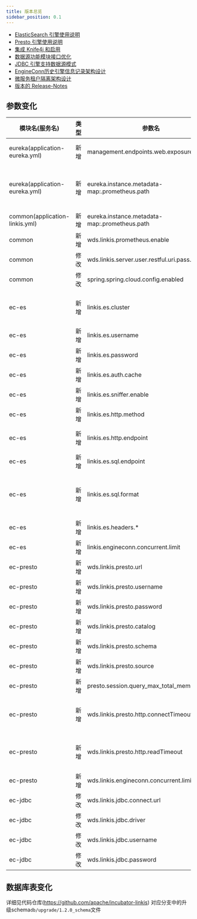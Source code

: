 ```yaml
---
title: 版本总览
sidebar_position: 0.1
--- 
```

- [ElasticSearch 引擎使用说明](/engine-usage/elasticsearch.md)
- [Presto 引擎使用说明](/engine-usage/presto.md)
- [集成 Knife4j 和启用](/deployment/involve-knife4j-into-linkis.md)
- [数据源功能模块接口优化](/api/http/linkis-ps-publicservice-api/metadataquery-api.md)
- [JDBC 引擎支持数据源模式](/engine-usage/jdbc.md)
- [EngineConn历史引擎信息记录架构设计](/architecture/computation-governance-services/linkis-manager/ec-history-arc.md)
- [微服务租户隔离架构设计](/architecture/microservice-governance-services/service_isolation.md)
- [版本的 Release-Notes](/download/release-notes-1.2.0)

## 参数变化

| 模块名(服务名)| 类型  |     参数名                                                | 默认值             | 描述                                                    |
| ----------- | ----- | -------------------------------------------------------- | ---------------- | ------------------------------------------------------- |
|eureka(application-eureka.yml) | 新增  | management.endpoints.web.exposure.include|refresh,info,health,metrics   | Spring Boot Actuator暴露端口范围|
|eureka(application-eureka.yml)  | 新增   |eureka.instance.metadata-map:.prometheus.path| ${prometheus.path:/actuator/prometheus} | 注册在eureka元数据中的微服务prometheus监控端口|
|common(application-linkis.yml) | 新增  | eureka.instance.metadata-map:.prometheus.path| ${prometheus.path:${prometheus.endpoint}}} | 同上|
|common       | 新增  |wds.linkis.prometheus.enable  | false|        |
|common  | 修改  | wds.linkis.server.user.restful.uri.pass.auth               | /api/rest_j/v1/actuator/prometheus|                                 |
|common | 修改  | spring.spring.cloud.config.enabled                   | false|                                |
|ec-es | 新增  | linkis.es.cluster           | 127.0.0.1:9200    | ElasticSearch 集群，多个节点使用逗号分隔 |
|ec-es | 新增  | linkis.es.username          | 无       | ElasticSearch 集群用户名                 |
|ec-es | 新增  | linkis.es.password          | 无          | ElasticSearch 集群密码                   |
|ec-es | 新增  | linkis.es.auth.cache        | false         | 客户端是否缓存认证                       |
|ec-es | 新增  | linkis.es.sniffer.enable    | false           | 客户端是否开启 sniffer                   |
|ec-es | 新增  | linkis.es.http.method       | GET               | 调用方式                                 |
|ec-es | 新增  | linkis.es.http.endpoint     | /_search          | JSON 脚本调用的 Endpoint                 |
|ec-es | 新增  | linkis.es.sql.endpoint      | /_sql             | SQL 脚本调用的 Endpoint                  |
|ec-es | 新增  | linkis.es.sql.format        | {"query":"%s"}  | SQL 脚本调用的模板，%s 替换成 SQL 作为请求体请求Es 集群 |
|ec-es | 新增  | linkis.es.headers.*              | 无     | 客户端 Headers 配置 |
|ec-es | 新增  | linkis.engineconn.concurrent.limit | 100    | 引擎最大并发 |
|ec-presto | 新增  | wds.linkis.presto.url                  | <http://127.0.0.1:8080> | Presto 集群连接                             |
|ec-presto | 新增  | wds.linkis.presto.username             | default               | Presto 集群用户名                           |
|ec-presto | 新增  | wds.linkis.presto.password             | 无                    | Presto 集群密码                             |
|ec-presto | 新增  | wds.linkis.presto.catalog              | system                | 查询的 Catalog                              |
|ec-presto | 新增  | wds.linkis.presto.schema               | 无                    | 查询的 Schema                               |
|ec-presto | 新增  | wds.linkis.presto.source               | global                | 查询使用的 source                           |
|ec-presto | 新增  | presto.session.query_max_total_memory  | 8GB                   | 查询使用最大的内存                          |
|ec-presto | 新增  | wds.linkis.presto.http.connectTimeout  | 60                    | Presto 客户端的 connect timeout（单位：秒） |
|ec-presto | 新增  | wds.linkis.presto.http.readTimeout     | 60                    | Presto 客户端的 read timeout（单位：秒）    |
|ec-presto | 新增  | wds.linkis.engineconn.concurrent.limit | 100                   | Presto 引擎最大并发数                       |
|ec-jdbc | 修改  | wds.linkis.jdbc.connect.url            | jdbc:mysql://127.0.0.1:3306/test | jdbc连接url    |
|ec-jdbc | 修改  | wds.linkis.jdbc.driver              | com.mysql.jdbc.Driver      | jdbc连接驱动包   |
|ec-jdbc | 修改  | wds.linkis.jdbc.username             | 无        | jdbc连接用户名   |
|ec-jdbc | 修改  | wds.linkis.jdbc.password             | 无        | jdbc连接密码   |

## 数据库表变化

详细见代码仓库(<https://github.com/apache/incubator-linkis>) 对应分支中的升级schema`db/upgrade/1.2.0_schema`文件
